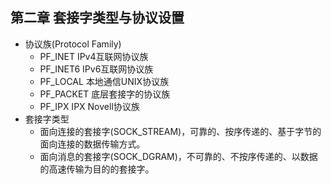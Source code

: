 ## 第二章 套接字类型与协议设置
- 协议族(Protocol Family)
	- PF_INET IPv4互联网协议族
	- PF_INET6 IPv6互联网协议族
	- PF_LOCAL 本地通信UNIX协议族
	- PF_PACKET 底层套接字的协议族
	- PF_IPX IPX Novell协议族
- 套接字类型
	- 面向连接的套接字(SOCK_STREAM)，可靠的、按序传递的、基于字节的面向连接的数据传输方式。
	- 面向消息的套接字(SOCK_DGRAM)，不可靠的、不按序传递的、以数据的高速传输为目的的套接字。

